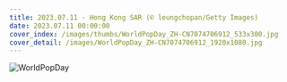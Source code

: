 ```yaml
---
title: 2023.07.11 - Hong Kong SAR (© leungchopan/Getty Images)
date: 2023.07.11 00:00:00
cover_index: /images/thumbs/WorldPopDay_ZH-CN7074706912_533x300.jpg
cover_detail: /images/WorldPopDay_ZH-CN7074706912_1920x1080.jpg
---
```


![WorldPopDay](/images/WorldPopDay_ZH-CN7074706912_1920x1080.jpg)
